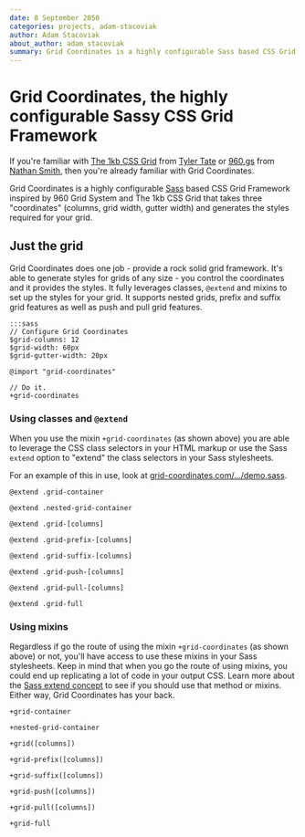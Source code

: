 ```yaml
---
date: 8 September 2050
categories: projects, adam-stacoviak
author: Adam Stacoviak
about_author: adam_stacoviak
summary: Grid Coordinates is a highly configurable Sass based CSS Grid Framework inspired by 960 Grid System and 1kb CSS Grid that takes three "coordinates" (columns, grid width, gutter width) and generates the styles required for your grid.
---
```


# Grid Coordinates, the highly configurable Sassy CSS Grid Framework

If you're familiar with [The 1kb CSS Grid](http://1kbgrid.com/) from [Tyler Tate](http://www.tylertate.com/) or [960.gs](http://960.gs/) from [Nathan Smith](http://sonspring.com/), then you're already familiar with Grid Coordinates.

Grid Coordinates is a highly configurable [Sass](http://sass-lang.com/) based CSS Grid Framework inspired by 960 Grid System and The 1kb CSS Grid that takes three "coordinates" (columns, grid width, gutter width) and generates the styles required for your grid.

## Just the grid

Grid Coordinates does one job - provide a rock solid grid framework. It's able to generate styles for grids of any size - you control the coordinates and it provides the styles. It fully leverages classes, `@extend` and mixins to set up the styles for your grid. It supports nested grids, prefix and suffix grid features as well as push and pull grid features.

    :::sass
    // Configure Grid Coordinates
    $grid-columns: 12
    $grid-width: 60px
    $grid-gutter-width: 20px

    @import "grid-coordinates"

    // Do it.
    +grid-coordinates

### Using classes and `@extend`

When you use the mixin `+grid-coordinates` (as shown above) you are able to leverage the CSS class selectors in your HTML markup or use the Sass `extend` option to "extend" the class selectors in your Sass stylesheets.

For an example of this in use, look at [grid-coordinates.com/.../demo.sass](https://github.com/adamstac/grid-coordinates.com/blob/master/themes/grid-coordinates/sass/demo.sass).

`@extend .grid-container`

`@extend .nested-grid-container`

`@extend .grid-[columns]`

`@extend .grid-prefix-[columns]`

`@extend .grid-suffix-[columns]`

`@extend .grid-push-[columns]`

`@extend .grid-pull-[columns]`

`@extend .grid-full`

### Using mixins

Regardless if go the route of using the mixin `+grid-coordinates` (as shown above) or not, you'll have access to use these mixins in your Sass stylesheets. Keep in mind that when you go the route of using mixins, you could end up replicating a lot of code in your output CSS. Learn more about the [Sass extend concept](http://sass-lang.com/docs/yardoc/file.SASS_REFERENCE.html#extend) to see if you should use that method or mixins. Either way, Grid Coordinates has your back.

`+grid-container`

`+nested-grid-container`

`+grid([columns])`

`+grid-prefix([columns])`

`+grid-suffix([columns])`

`+grid-push([columns])`

`+grid-pull([columns])`

`+grid-full`
